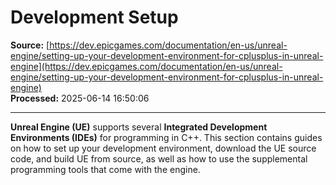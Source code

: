 # Development Setup

**Source:** [https://dev.epicgames.com/documentation/en-us/unreal-engine/setting-up-your-development-environment-for-cplusplus-in-unreal-engine](https://dev.epicgames.com/documentation/en-us/unreal-engine/setting-up-your-development-environment-for-cplusplus-in-unreal-engine)  
**Processed:** 2025-06-14 16:50:06

---

**Unreal Engine (UE)** supports several **Integrated Development Environments (IDEs)** for programming in C++. This section contains guides on how to set up your development environment, download the UE source code, and build UE from source, as well as how to use the supplemental programming tools that come with the engine.